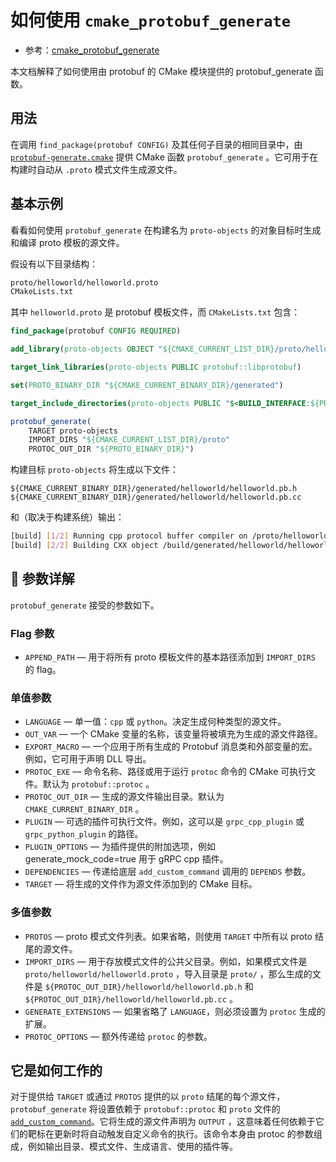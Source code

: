 # 如何使用 `cmake_protobuf_generate`

- 参考：[cmake_protobuf_generate](https://github.com/protocolbuffers/protobuf/blob/main/docs/cmake_protobuf_generate.md)

本文档解释了如何使用由 protobuf 的 CMake 模块提供的 protobuf_generate 函数。

## 用法

在调用 `find_package(protobuf CONFIG)` 及其任何子目录的相同目录中，由 [`protobuf-generate.cmake`](https://github.com/protocolbuffers/protobuf/blob/main/cmake/protobuf-generate.cmake) 提供 CMake 函数 `protobuf_generate` 。它可用于在构建时自动从 `.proto` 模式文件生成源文件。

## 基本示例

看看如何使用 `protobuf_generate` 在构建名为 `proto-objects` 的对象目标时生成和编译 proto 模板的源文件。

假设有以下目录结构：
```bash
proto/helloworld/helloworld.proto
CMakeLists.txt
```

其中 `helloworld.proto` 是 protobuf 模板文件，而 `CMakeLists.txt` 包含：

```cmake
find_package(protobuf CONFIG REQUIRED)

add_library(proto-objects OBJECT "${CMAKE_CURRENT_LIST_DIR}/proto/helloworld/helloworld.proto")

target_link_libraries(proto-objects PUBLIC protobuf::libprotobuf)

set(PROTO_BINARY_DIR "${CMAKE_CURRENT_BINARY_DIR}/generated")

target_include_directories(proto-objects PUBLIC "$<BUILD_INTERFACE:${PROTO_BINARY_DIR}>")

protobuf_generate(
    TARGET proto-objects
    IMPORT_DIRS "${CMAKE_CURRENT_LIST_DIR}/proto"
    PROTOC_OUT_DIR "${PROTO_BINARY_DIR}")
```

构建目标 `proto-objects` 将生成以下文件：
```
${CMAKE_CURRENT_BINARY_DIR}/generated/helloworld/helloworld.pb.h
${CMAKE_CURRENT_BINARY_DIR}/generated/helloworld/helloworld.pb.cc
```

和（取决于构建系统）输出：

```bash
[build] [1/2] Running cpp protocol buffer compiler on /proto/helloworld/helloworld.proto
[build] [2/2] Building CXX object /build/generated/helloworld/helloworld.pb.cc.o
```

## 📘 参数详解

`protobuf_generate` 接受的参数如下。

### Flag 参数

- `APPEND_PATH` — 用于将所有 proto 模板文件的基本路径添加到 `IMPORT_DIRS` 的 flag。

### 单值参数

- `LANGUAGE` — 单一值：`cpp` 或 `python`。决定生成何种类型的源文件。
- `OUT_VAR` — 一个 CMake 变量的名称，该变量将被填充为生成的源文件路径。
- `EXPORT_MACRO` — 一个应用于所有生成的 Protobuf 消息类和外部变量的宏。例如，它可用于声明 DLL 导出。
- `PROTOC_EXE` — 命令名称、路径或用于运行 `protoc` 命令的 CMake 可执行文件。默认为 `protobuf::protoc` 。
- `PROTOC_OUT_DIR` — 生成的源文件输出目录。默认为 `CMAKE_CURRENT_BINARY_DIR` 。
- `PLUGIN` — 可选的插件可执行文件。例如，这可以是 `grpc_cpp_plugin` 或 `grpc_python_plugin` 的路径。
- `PLUGIN_OPTIONS` — 为插件提供的附加选项，例如 generate_mock_code=true 用于 gRPC cpp 插件。
- `DEPENDENCIES` — 传递给底层 `add_custom_command` 调用的 `DEPENDS` 参数。
- `TARGET` — 将生成的文件作为源文件添加到的 CMake 目标。

### 多值参数

- `PROTOS` — proto 模式文件列表。如果省略，则使用 `TARGET` 中所有以 proto 结尾的源文件。
- `IMPORT_DIRS` — 用于存放模式文件的公共父目录。例如，如果模式文件是 `proto/helloworld/helloworld.proto` ，导入目录是 `proto/` ，那么生成的文件是 `${PROTOC_OUT_DIR}/helloworld/helloworld.pb.h` 和 `${PROTOC_OUT_DIR}/helloworld/helloworld.pb.cc` 。
- `GENERATE_EXTENSIONS` — 如果省略了 `LANGUAGE`，则必须设置为 `protoc` 生成的扩展。
- `PROTOC_OPTIONS` — 额外传递给 `protoc` 的参数。

## 它是如何工作的

对于提供给 `TARGET` 或通过 `PROTOS` 提供的以 `proto` 结尾的每个源文件， `protobuf_generate` 将设置依赖于 `protobuf::protoc` 和 `proto` 文件的 [`add_custom_command`](https://cmake.org/cmake/help/latest/command/add_custom_command.html)。它将生成的源文件声明为 `OUTPUT` ，这意味着任何依赖于它们的靶标在更新时将自动触发自定义命令的执行。该命令本身由 protoc 的参数组成，例如输出目录、模式文件、生成语言、使用的插件等。

